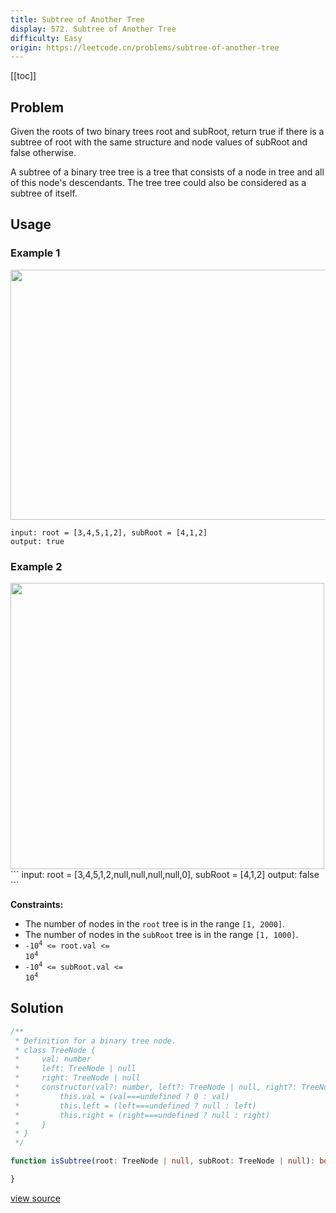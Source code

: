 ```yaml
---
title: Subtree of Another Tree
display: 572. Subtree of Another Tree
difficulty: Easy
origin: https://leetcode.cn/problems/subtree-of-another-tree
---
```


[[toc]]

## Problem

Given the roots of two binary trees root and subRoot, return true if there is a subtree of root with the same structure and node values of subRoot and false otherwise.

A subtree of a binary tree tree is a tree that consists of a node in tree and all of this node&#39;s descendants. The tree tree could also be considered as a subtree of itself.

## Usage

### Example 1

<img alt="" src="https://assets.leetcode.com/uploads/2021/04/28/subtree1-tree.jpg" style="width: 532px; height: 400px;" />

```
input: root = [3,4,5,1,2], subRoot = [4,1,2]
output: true
```

### Example 2
<img alt="" src="https://assets.leetcode.com/uploads/2021/04/28/subtree2-tree.jpg" style="width: 502px; height: 458px;" />
```
input: root = [3,4,5,1,2,null,null,null,null,0], subRoot = [4,1,2]
output: false
```


**Constraints:**

- The number of nodes in the <code>root</code> tree is in the range <code>[1, 2000]</code>.
- The number of nodes in the <code>subRoot</code> tree is in the range <code>[1, 1000]</code>.
- <code>-10<sup>4</sup> &lt;= root.val &lt;= 10<sup>4</sup></code>
- <code>-10<sup>4</sup> &lt;= subRoot.val &lt;= 10<sup>4</sup></code>


## Solution

```ts
/**
 * Definition for a binary tree node.
 * class TreeNode {
 *     val: number
 *     left: TreeNode | null
 *     right: TreeNode | null
 *     constructor(val?: number, left?: TreeNode | null, right?: TreeNode | null) {
 *         this.val = (val===undefined ? 0 : val)
 *         this.left = (left===undefined ? null : left)
 *         this.right = (right===undefined ? null : right)
 *     }
 * }
 */

function isSubtree(root: TreeNode | null, subRoot: TreeNode | null): boolean {

}
```

[view source](https://leetcode.cn/problems/subtree-of-another-tree)

